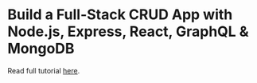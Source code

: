 # Build a Full-Stack CRUD App with Node.js, Express, React, GraphQL & MongoDB

Read full tutorial [here](https://www.djamware.com/post/5cbd1e9a80aca754f7a9d1f2/build-a-fullstack-crud-app-with-nodejs-express-react-graphql-mongodb#run-test-crud).
